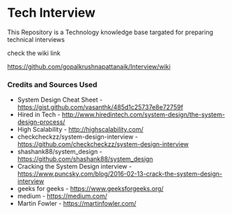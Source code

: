 # Tech Interview
This Repository is a Technology knowledge base targated for preparing technical interviews

check the wiki link

https://github.com/gopalkrushnapattanaik/Interview/wiki

   
   ### Credits and Sources Used
   
   
   * System Design Cheat Sheet  - https://gist.github.com/vasanthk/485d1c25737e8e72759f
   * Hired in Tech - http://www.hiredintech.com/system-design/the-system-design-process/
   * High Scalability - http://highscalability.com/
   * checkcheckzz/system-design-interview - https://github.com/checkcheckzz/system-design-interview
   * shashank88/system_design - https://github.com/shashank88/system_design
   * Cracking the System Design interview - https://www.puncsky.com/blog/2016-02-13-crack-the-system-design-interview
   * geeks for geeks - https://www.geeksforgeeks.org/
   * medium - https://medium.com/
   * Martin Fowler - https://martinfowler.com/
